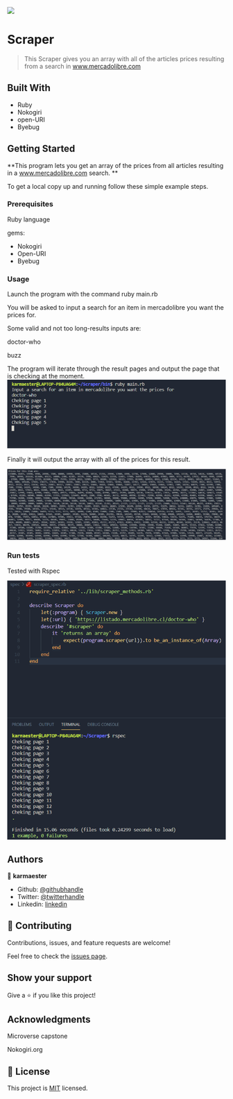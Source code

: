 ![](https://img.shields.io/badge/Microverse-blueviolet)

# Scraper

> This Scraper gives you an array with all of the articles prices resulting from a search in www.mercadolibre.com

## Built With

- Ruby
- Nokogiri
- open-URI
- Byebug

## Getting Started

**This program lets you get an array of the prices from all articles resulting in a www.mercadolibre.com search. **


To get a local copy up and running follow these simple example steps.

### Prerequisites

Ruby language

gems:

- Nokogiri
- Open-URI
- Byebug

### Usage

Launch the program with the command ruby main.rb

You will be asked to input a search for an item in mercadolibre you want the prices for.

Some valid and not too long-results inputs are:

 doctor-who
 
 buzz

The program will iterate through the result pages and output the page that is checking at the moment.
![screenshot](./run1.png)

Finally it will output the array with all of the prices for this result.

![screenshot](./run2.png)

### Run tests

Tested with Rspec

![screenshot](./test.png)


## Authors

👤 **karmaester**

- Github: [@githubhandle](https://github.com/karmaester)
- Twitter: [@twitterhandle](https://twitter.com/karmaendlich)
- Linkedin: [linkedin](https://www.linkedin.com/in/khristian-rojas/)

## 🤝 Contributing

Contributions, issues, and feature requests are welcome!

Feel free to check the [issues page](https://github.com/karmaester/Scraper/issues).

## Show your support

Give a ⭐️ if you like this project!

## Acknowledgments

Microverse capstone

Nokogiri.org

## 📝 License

This project is [MIT](https://github.com/karmaester/Scraper/blob/development/LICENSE) licensed.
